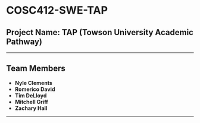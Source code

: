 # COSC412-SWE-TAP

## **Project Name: TAP (Towson University Academic Pathway)**

---

## **Team Members**
- **Nyle Clements**
- **Romerico David**
- **Tim DeLloyd**
- **Mitchell Griff**
- **Zachary Hall**

---
